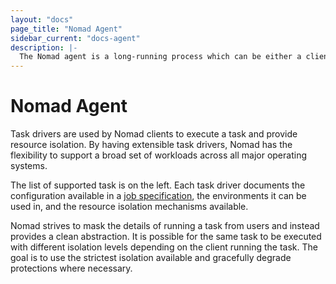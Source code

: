 ```yaml
---
layout: "docs"
page_title: "Nomad Agent"
sidebar_current: "docs-agent"
description: |-
  The Nomad agent is a long-running process which can be either a client or server.
---
```


# Nomad Agent

Task drivers are used by Nomad clients to execute a task and provide resource
isolation. By having extensible task drivers, Nomad has the flexibility to
support a broad set of workloads across all major operating systems.

The list of supported task is on the left. Each task driver documents the
configuration available in a [job specification](/docs/jobspec/index.html),
the environments it can be used in, and the resource isolation mechanisms available.

Nomad strives to mask the details of running a task from users and instead
provides a clean abstraction. It is possible for the same task to be executed
with different isolation levels depending on the client running the task.
The goal is to use the strictest isolation available and gracefully degrade
protections where necessary.

